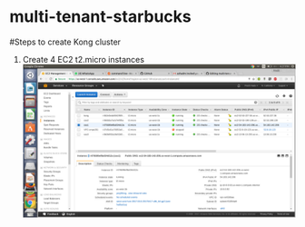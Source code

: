 # multi-tenant-starbucks

#Steps to create Kong cluster
1. Create 4 EC2 t2.micro instances
![alt tag](https://github.com/azhadm/multi-tenant-starbucks/blob/master/KongSteps/Step1proj.png)
